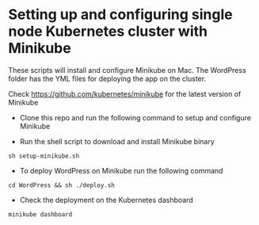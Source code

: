 # Setting up and configuring single node Kubernetes cluster with Minikube

These scripts will install and configure Minikube on Mac. The WordPress folder has the YML files for deploying the app on the cluster.

Check https://github.com/kubernetes/minikube for the latest version of Minikube

* Clone this repo and run the following command to setup and configure Minikube

* Run the shell script to download and install Minikube binary

```
sh setup-minikube.sh

````
* To deploy WordPress on Minikube run the following command

```
cd WordPress && sh ./deploy.sh

````

* Check the deployment on the Kubernetes dashboard 

```
minikube dashboard

````
